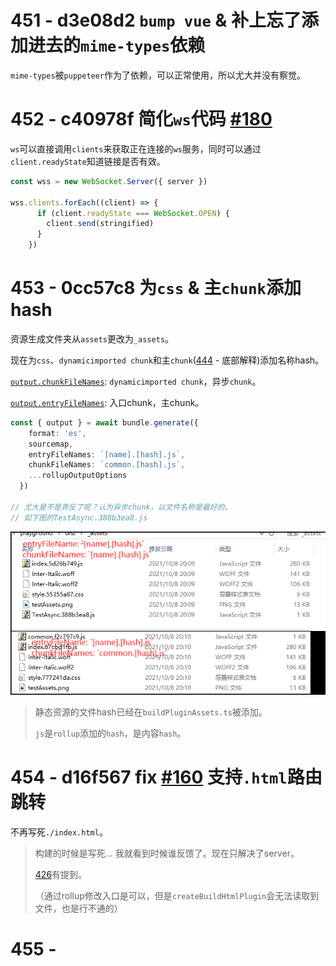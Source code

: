 # 451 - d3e08d2 `bump vue` & 补上忘了添加进去的`mime-types`依赖

`mime-types`被`puppeteer`作为了依赖，可以正常使用，所以尤大并没有察觉。



# 452 - c40978f 简化`ws`代码 [#180](https://github.com/vitejs/vite/pull/180)

`ws`可以直接调用`clients`来获取正在连接的`ws`服务，同时可以通过`client.readyState`知道链接是否有效。

```typescript
const wss = new WebSocket.Server({ server })

wss.clients.forEach((client) => {
      if (client.readyState === WebSocket.OPEN) {
        client.send(stringified)
      }
    })
```



# 453 - 0cc57c8 为`css` & 主`chunk`添加hash

资源生成文件夹从`assets`更改为`_assets`。

现在为`css`、`dynamicimported chunk`和主`chunk`([444](https://github.com/Kingbultsea/vite-analysis/blob/b6617741425483652faf7447e5424fffa9d71b16/441-450/441-450.md#444---bdc7e70-%E6%B7%BB%E5%8A%A0shouldpreload%E5%9C%A8%E5%8F%AF%E9%85%8D%E7%BD%AE%E9%80%89%E9%A1%B9%E4%B8%AD%E5%8F%AF%E9%A2%84%E5%8A%A0%E8%BD%BD%E9%9D%9E%E4%B8%BBchunk%E8%B5%84%E6%BA%90-144) - 底部解释)添加名称hash。

[`output.chunkFileNames`](https://rollup.docschina.org/guide/en/#outputchunkfilenames): `dynamicimported chunk`，异步`chunk`。

[`output.entryFileNames`](https://rollup.docschina.org/guide/en/#outputentryfilenames): 入口chunk，主chunk。

```typescript
const { output } = await bundle.generate({
    format: 'es',
    sourcemap,
    entryFileNames: `[name].[hash].js`,
    chunkFileNames: `common.[hash].js`,
    ...rollupOutputOptions
  })

// 尤大是不是弄反了呢？认为异步chunk，以文件名称是最好的。
// 如下图的TestAsync.388b3ea8.js
```

![1](1.png)

>静态资源的文件hash已经在`buildPluginAssets.ts`被添加。
>
>`js`是`rollup`添加的`hash`，是内容`hash`。



# 454 - d16f567 fix [#160](https://github.com/vitejs/vite/issues/160) 支持`.html`路由跳转

不再写死`./index.html`。

> 构建的时候是写死... 我就看到时候谁反馈了。现在只解决了server。
>
> [426](https://github.com/Kingbultsea/vite-analysis/blob/da8c66f4dd50db3014bb9d01d6e5210fa0848646/421-430/421-430.md#426---a6a76a7-indexhtml%E6%94%AF%E6%8C%81hmr%E8%B0%83%E7%94%A8%E8%A7%A6%E5%8F%91full-reload)有提到。
>
> （通过rollup修改入口是可以，但是`createBuildHtmlPlugin`会无法读取到文件，也是行不通的）



# 455 - 